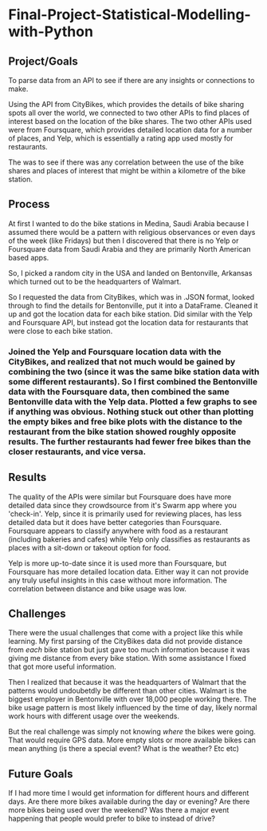 # Final-Project-Statistical-Modelling-with-Python

## Project/Goals
To parse data from an API to see if there are any insights or connections to make. 

Using the API from CityBikes, which provides the details of bike sharing spots all over the world, we connected to two other APIs to find places of interest based on the location of the bike shares. The two other APIs used were from Foursquare, which provides detailed location data for a number of places, and Yelp, which is essentially a rating app used mostly for restaurants. 

The was to see if there was any correlation between the use of the bike shares and places of interest that might be within a kilometre of the bike station. 

## Process

At first I wanted to do the bike stations in Medina, Saudi Arabia because I assumed there would be a pattern with religious observances or even days of the week (like Fridays) but then I discovered that there is no Yelp or Foursquare data from Saudi Arabia and they are primarily North American based apps. 

So, I picked a random city in the USA and landed on Bentonville, Arkansas which turned out to be the headquarters of Walmart. 

So I requested the data from CityBikes, which was in .JSON format, looked through to find the details for Bentonville, put it into a DataFrame. Cleaned it up and got the location data for each bike station. Did similar with the Yelp and Foursquare API, but instead got the location data for restaurants that were close to each bike station. 

### Joined the Yelp and Foursquare location data with the CityBikes, and realized that not much would be gained by combining the two (since it was the same bike station data with some different restaurants). So I first combined the Bentonville data with the Foursquare data, then combined the same Bentonville data with the Yelp data. Plotted a few graphs to see if anything was obvious. Nothing stuck out other than plotting the empty bikes and free bike plots with the distance to the restaurant from the bike station showed roughly opposite results. The further restaurants had fewer free bikes than the closer restaurants, and vice versa.

## Results
The quality of the APIs were similar but Foursquare does have more detailed data since they crowdsource from it's Swarm app where you 'check-in'. Yelp, since it is primarily used for reviewing places, has less detailed data but it does have better categories than Foursquare. Foursquare appears to classify anywhere with food as a restaurant (including bakeries and cafes) while Yelp only classifies as restaurants as places with a sit-down or takeout option for food. 

Yelp is more up-to-date since it is used more than Foursquare, but Foursquare has more detailed location data. Either way it can not provide any truly useful insights in this case without more information. The correlation between distance and bike usage was low. 

## Challenges 
 There were the usual challenges that come with a project like this while learning. My first parsing of the CityBikes data did not provide distance from _each_ bike station but just gave too much information because it was giving me distance from every bike station. With some assistance I fixed that got more useful information. 

 Then I realized that because it was the headquarters of Walmart that the patterns would undoubetdly be different than other cities. Walmart is the biggest employer in Bentonville with over 18,000 people working there. The bike usage pattern is most likely influenced by the time of day, likely normal work hours with different usage over the weekends. 

 But the real challenge was simply not knowing _where_ the bikes were going. That would require GPS data. More empty slots or more available bikes can mean anything (is there a special event? What is the weather? Etc etc)


## Future Goals
If I had more time I would get information for different hours and different days. Are there more bikes available during the day or evening? Are there more bikes being used over the weekend? Was there a major event happening that people would prefer to bike to instead of drive? 
